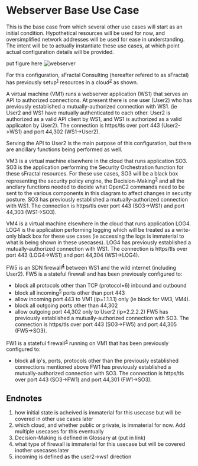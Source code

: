 # Webserver Base Use Case
This is the base case from which several other use cases will start as an initial condition.
Hypothetical resources will be used for now, and oversimplified network addresses will be
used for ease in understanding. 
The intent will be to actually instantiate these use cases, at which point actual configuration
details will be provided.

put figure here
![webserver](https://raw.githubusercontent.com/oasis-tcs/openc2-lsc-usecases/master/sFractalConsulting/images/01.web.png)

For this configuration, sFractal Consulting (hereafter refered to as sFractal) has previously 
setup<sup>[1](#endnote1)</sup>
resources in a cloud<sup>[2](#endnote2)</sup>
as shown.

A virtual machine (VM1) runs a webserver application (WS1) 
that serves an API to authorized connections.
At present there is one user (User2) who has previously established a mutually-authorized 
connection with WS1.
(ie User2 and WS1 have mutually authenticated to each other.
User2 is authorized as a valid API client by WS1, 
and WS1 is authorized as a valid applicaton by User2).
The connection is https/tls over port 443 (User2->WS1) and port 44,302 (WS1->User2).

Serving the API to User2 is the main purpose of this configuration, 
but there are ancillary functions being performed as well.

VM3 is a virtual machine elsewhere in the cloud that runs application SO3.
SO3 is the application performing the Security Orchestration 
function for these sFractal resources.
For these use cases, SO3 will be a black box representing 
the security policy engine, the Decision-Making<sup>[3](#endnote3)</sup>
and all the ancilary functions needed to 
decide what OpenC2 commands need to be sent to the various components in this diagram
to affect changes in security posture.
SO3 has previously established a mutually-authorized connection with WS1.
The connection is https/tls over port 443 (SO3->WS1) and port 44,303 (WS1->SO3).

VM4 is a virtual machine elsewhere in the cloud that runs application LOG4.
LOG4 is the application performing logging which will be treated as a write-only
black box for these use cases (ie accessing the logs is immaterial to what is being
shown in these usecases).
LOG4 has previously established a mutually-authorized connection with WS1.
The connection is https/tls over port 443 (LOG4->WS1) and port 44,304 (WS1->LOG4).

FW5 is an SDN firewall<sup>[4](#endnote4)</sup> between WS1 and the wild internet (including User2).
FW5 is a stateful firewall and has been previously configured to:
 * block all protocols other than TCP (protocol=6) inbound and outbound
 * block all incoming<sup>[5](#endnote5)</sup> ports other than port 443
 * allow incoming port 443 to VM1 (ip=1.1.1.1) only (ie block for VM3, VM4).
 * block all outgoing ports other than 44,302
 * allow outgoing port 44,302 only to User2 (ip=2.2.2.2)
FW5 has previously established a mutually-authorized connection with SO3.
The connection is https/tls over port 443 (SO3->FW5) and port 44,305 (FW5->SO3).

FW1 is a stateful firewall<sup>[4](#endnote4)</sup> running on VM1
that has been previously configured to:
 * block all ip's, ports, protocols other than the previously established connections mentioned above
FW1 has previously established a mutually-authorized connection with SO3.
The connection is https/tls over port 443 (SO3->FW1) and port 44,301 (FW1->SO3).


## Endnotes
 1. <a name="endnote1">how</a> initial state is acheived is immaterial for this usecase but will be covered in other use cases later
 2. <a name="endnote2">which</a> cloud, and whether public or private, is immaterial for now. Add multiple usecases for this eventually
 3. <a name="endnote3">Decision-Making</a> is defined in Glossary at (put in link)
 4. <a name="endnote4">what</a> type of firewall is immaterial for this usecase but will be covered inother usecases later
 5. <a name="endnote5">incoming</a> is defined as the user2->ws1 direction
